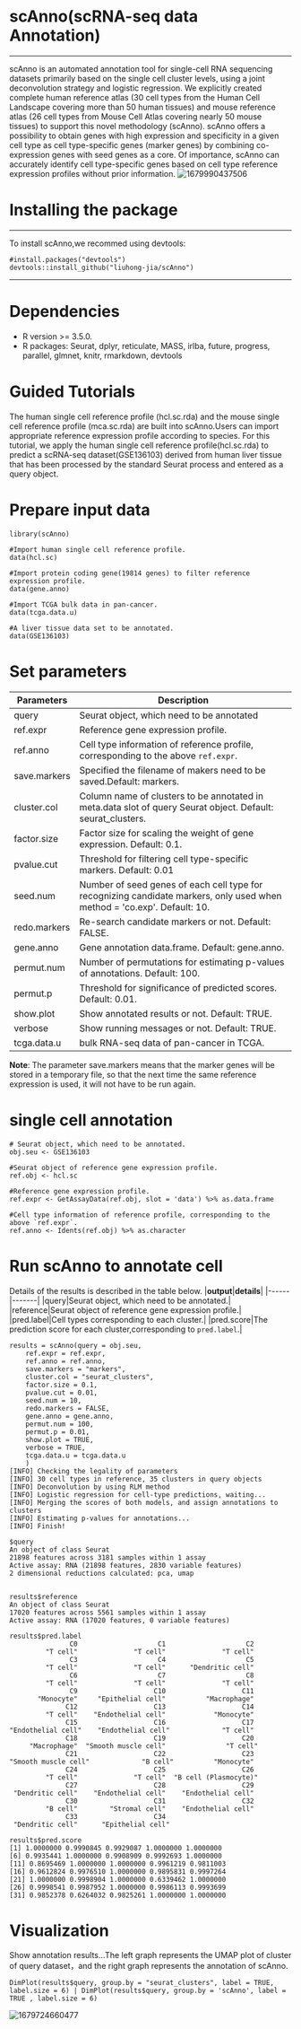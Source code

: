 # scAnno(**sc**RNA-seq data **A**nnotation)

***

scAnno is an automated annotation tool for single-cell RNA sequencing datasets primarily based on the single cell cluster levels, using a joint deconvolution strategy and logistic regression. We explicitly created complete human reference atlas (30 cell types from the Human Cell Landscape covering more than 50 human tissues) and mouse reference atlas (26 cell types from Mouse Cell Atlas covering nearly 50 mouse tissues) to support this novel methodology (scAnno). scAnno offers a possibility to obtain genes with high expression and specificity in a given cell type as cell type-specific genes (marker genes) by combining co-expression genes with seed genes as a core. Of importance, scAnno can accurately identify cell type-specific genes based on cell type reference expression profiles without prior information. 
![1679990437506](https://user-images.githubusercontent.com/115637576/228169307-ba62a544-6808-4cd8-909f-335ad78f6d38.png)



# Installing the package

***
 
To install scAnno,we recommed using devtools:  

    #install.packages("devtools")  
    devtools::install_github("liuhong-jia/scAnno")  

***

# Dependencies
- R version >= 3.5.0.
- R packages: Seurat, dplyr, reticulate, MASS, irlba, future, progress, parallel, glmnet, knitr, rmarkdown, devtools

# Guided Tutorials
The human single cell reference profile (hcl.sc.rda) and the mouse single cell reference profile (mca.sc.rda) are built into scAnno.Users can import appropriate reference expression profile according to species. For this tutorial, we apply the human single cell reference profile(hcl.sc.rda) to predict a scRNA-seq dataset(GSE136103) derived from human liver tissue that has been processed by the standard Seurat process and entered as a query object.


# Prepare input data

    library(scAnno)
    
    #Import human single cell reference profile.
    data(hcl.sc)
    
    #Import protein coding gene(19814 genes) to filter reference expression profile.
    data(gene.anno)
    
    #Import TCGA bulk data in pan-cancer.
    data(tcga.data.u)
    
    #A liver tissue data set to be annotated.
    data(GSE136103)
    
  
# Set parameters
|**Parameters**|**Description**                      |
|----------|-----------------------------------------|
|query     |Seurat object, which need to be annotated|
|ref.expr  |Reference gene expression profile.       |
|ref.anno  |Cell type information of reference profile, corresponding to the above `ref.expr`.|
|save.markers|Specified the filename of makers need to be saved.Default: markers.|
|cluster.col|Column name of clusters to be annotated in meta.data slot of query Seurat object. Default: seurat_clusters.|
|factor.size|Factor size for scaling the weight of gene expression. Default: 0.1.|
|pvalue.cut|Threshold for filtering cell type-specific markers. Default: 0.01|
|seed.num|Number of seed genes of each cell type for recognizing candidate markers, only used when method = 'co.exp'. Default: 10.|
|redo.markers|Re-search candidate markers or not. Default: FALSE.|
|gene.anno|Gene annotation data.frame. Default: gene.anno.|
|permut.num|Number of permutations for estimating p-values of annotations. Default: 100.|
|permut.p|Threshold for significance of predicted scores. Default: 0.01.|
|show.plot|Show annotated results or not. Default: TRUE.|
|verbose|Show running messages or not. Default: TRUE.|
|tcga.data.u|bulk RNA-seq data of pan-cancer in TCGA.|

**Note**: The parameter save.markers means that the marker genes will be stored in a temporary file, so that the next time the same reference expression is used, it will not have to be run again.
# single cell annotation

    # Seurat object, which need to be annotated.
    obj.seu <- GSE136103
    
    #Seurat object of reference gene expression profile.
    ref.obj <- hcl.sc
    
    #Reference gene expression profile.
    ref.expr <- GetAssayData(ref.obj, slot = 'data') %>% as.data.frame
    
    #Cell type information of reference profile, corresponding to the above `ref.expr`.
    ref.anno <- Idents(ref.obj) %>% as.character
    
# Run scAnno to annotate cell 
Details of the results is described in the table below.
|**output**|**details**|
|------|-------|
|query|Seurat object, which need to be annotated.|
|reference|Seurat object of reference gene expression profile.|
|pred.label|Cell types corresponding to each cluster.|
|pred.score|The prediction score for each cluster,corresponding to `pred.label`.|

	results = scAnno(query = obj.seu,
		ref.expr = ref.expr,
		ref.anno = ref.anno,
		save.markers = "markers",
		cluster.col = "seurat_clusters",
		factor.size = 0.1,
		pvalue.cut = 0.01,
		seed.num = 10,
		redo.markers = FALSE,
		gene.anno = gene.anno,
		permut.num = 100,
		permut.p = 0.01,
		show.plot = TRUE,
		verbose = TRUE,
		tcga.data.u = tcga.data.u
		)
	[INFO] Checking the legality of parameters
	[INFO] 30 cell types in reference, 35 clusters in query objects
	[INFO] Deconvolution by using RLM method
	[INFO] Logistic regression for cell-type predictions, waiting...
	[INFO] Merging the scores of both models, and assign annotations to clusters
	[INFO] Estimating p-values for annotations...
	[INFO] Finish!
	
	$query
	An object of class Seurat
	21898 features across 3181 samples within 1 assay
	Active assay: RNA (21898 features, 2830 variable features)
	2 dimensional reductions calculated: pca, umap

	
	results$reference
	An object of class Seurat
	17020 features across 5561 samples within 1 assay
	Active assay: RNA (17020 features, 0 variable features)

    results$pred.label
                   C0                    C1                    C2
             "T cell"              "T cell"              "T cell"
                   C3                    C4                    C5
             "T cell"              "T cell"      "Dendritic cell"
                   C6                    C7                    C8
             "T cell"              "T cell"              "T cell"
                   C9                   C10                   C11
           "Monocyte"     "Epithelial cell"          "Macrophage"
                  C12                   C13                   C14
             "T cell"    "Endothelial cell"            "Monocyte"
                  C15                   C16                   C17
   	"Endothelial cell"    "Endothelial cell"             "T cell"
                  C18                   C19                   C20
         "Macrophage"  "Smooth muscle cell"               "T cell"
                  C21                   C22                   C23
 	"Smooth muscle cell"             "B cell"          "Monocyte"
                  C24                   C25                   C26
             "T cell"              "T cell"  "B cell (Plasmocyte)"
                  C27                   C28                   C29
     "Dendritic cell"    "Endothelial cell"    "Endothelial cell"
                  C30                   C31                   C32
             "B cell"        "Stromal cell"    "Endothelial cell"
                  C33                   C34
     "Dendritic cell"      "Epithelial cell"
	
    results$pred.score
	[1] 1.0000000 0.9990845 0.9929087 1.0000000 1.0000000
 	[6] 0.9935441 1.0000000 0.9908909 0.9992693 1.0000000
	[11] 0.8695469 1.0000000 1.0000000 0.9961219 0.9811003
	[16] 0.9612824 0.9976510 1.0000000 0.9895831 0.9997264
	[21] 1.0000000 0.9998904 1.0000000 0.6339462 1.0000000
	[26] 0.9998541 0.9987952 1.0000000 0.9986113 0.9993699
	[31] 0.9852378 0.6264032 0.9825261 1.0000000 1.0000000




# Visualization
Show annotation results...The left graph represents the UMAP plot of cluster of query dataset，and the right graph represents the annotation of scAnno.

    DimPlot(results$query, group.by = "seurat_clusters", label = TRUE, label.size = 6) | DimPlot(results$query, group.by = 'scAnno', label = TRUE , label.size = 6)
    
![1679724660477](https://user-images.githubusercontent.com/115637576/227700141-f5d7339f-f50f-4e31-8605-0bdb759629c1.png)

